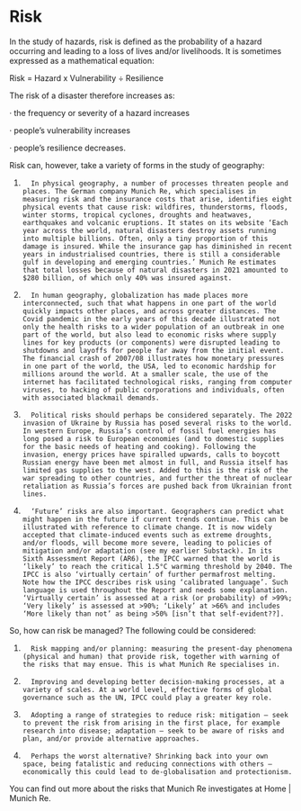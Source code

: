 # Risk

In the study of hazards, risk is defined as the probability of a hazard occurring and leading to a loss of lives and/or livelihoods. It is sometimes expressed as a mathematical equation:

Risk = Hazard x Vulnerability ÷ Resilience

The risk of a disaster therefore increases as:

·         the frequency or severity of a hazard increases

·         people’s vulnerability increases

·         people’s resilience decreases.

Risk can, however, take a variety of forms in the study of geography:

1.       In physical geography, a number of processes threaten people and places. The German company Munich Re, which specialises in measuring risk and the insurance costs that arise, identifies eight physical events that cause risk: wildfires, thunderstorms, floods, winter storms, tropical cyclones, droughts and heatwaves, earthquakes and volcanic eruptions. It states on its website ‘Each year across the world, natural disasters destroy assets running into multiple billions. Often, only a tiny proportion of this damage is insured. While the insurance gap has diminished in recent years in industrialised countries, there is still a considerable gulf in developing and emerging countries.’ Munich Re estimates that total losses because of natural disasters in 2021 amounted to $280 billion, of which only 40% was insured against.

2.       In human geography, globalization has made places more interconnected, such that what happens in one part of the world quickly impacts other places, and across greater distances. The Covid pandemic in the early years of this decade illustrated not only the health risks to a wider population of an outbreak in one part of the world, but also lead to economic risks where supply lines for key products (or components) were disrupted leading to shutdowns and layoffs for people far away from the initial event. The financial crash of 2007/08 illustrates how monetary pressures in one part of the world, the USA, led to economic hardship for millions around the world. At a smaller scale, the use of the internet has facilitated technological risks, ranging from computer viruses, to hacking of public corporations and individuals, often with associated blackmail demands.

3.       Political risks should perhaps be considered separately. The 2022 invasion of Ukraine by Russia has posed several risks to the world. In western Europe, Russia’s control of fossil fuel energies has long posed a risk to European economies (and to domestic supplies for the basic needs of heating and cooking). Following the invasion, energy prices have spiralled upwards, calls to boycott Russian energy have been met almost in full, and Russia itself has limited gas supplies to the west. Added to this is the risk of the war spreading to other countries, and further the threat of nuclear retaliation as Russia’s forces are pushed back from Ukrainian front lines.

4.       ‘Future’ risks are also important. Geographers can predict what might happen in the future if current trends continue. This can be illustrated with reference to climate change. It is now widely accepted that climate-induced events such as extreme droughts, and/or floods, will become more severe, leading to policies of mitigation and/or adaptation (see my earlier Substack). In its Sixth Assessment Report (AR6), the IPCC warned that the world is ‘likely’ to reach the critical 1.5°C warming threshold by 2040. The IPCC is also ‘virtually certain’ of further permafrost melting. Note how the IPCC describes risk using ‘calibrated language’. Such language is used throughout the Report and needs some explanation. ‘Virtually certain’ is assessed at a risk (or probability) of >99%; ‘Very likely’ is assessed at >90%; ‘Likely’ at >66% and includes ‘More likely than not’ as being >50% [isn’t that self-evident??].

So, how can risk be managed? The following could be considered:

1.       Risk mapping and/or planning: measuring the present-day phenomena (physical and human) that provide risk, together with warning of the risks that may ensue. This is what Munich Re specialises in.

2.       Improving and developing better decision-making processes, at a variety of scales. At a world level, effective forms of global governance such as the UN, IPCC could play a greater key role.

3.       Adopting a range of strategies to reduce risk: mitigation – seek to prevent the risk from arising in the first place, for example research into disease; adaptation – seek to be aware of risks and plan, and/or provide alternative approaches.

4.       Perhaps the worst alternative? Shrinking back into your own space, being fatalistic and reducing connections with others – economically this could lead to de-globalisation and protectionism.

You can find out more about the risks that Munich Re investigates at Home | Munich Re.
